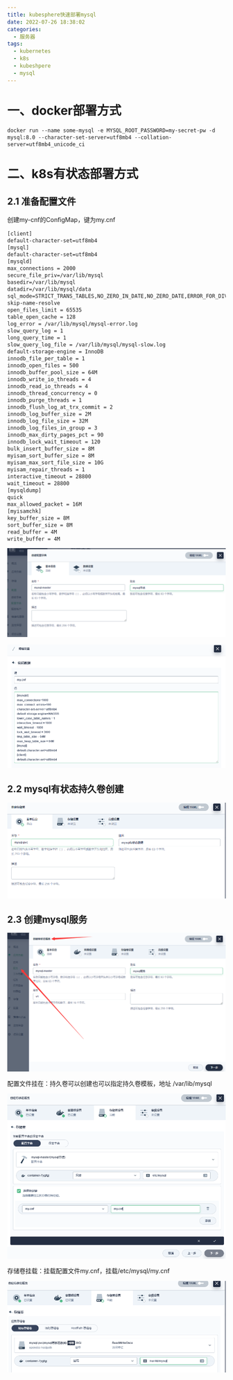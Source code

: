 ```yaml
---
title: kubesphere快速部署mysql
date: 2022-07-26 18:38:02
categories:
  - 服务器
tags:
  - kubernetes 
  - k8s
  - kubeshpere
  - mysql
---
```


# 一、docker部署方式

```
docker run --name some-mysql -e MYSQL_ROOT_PASSWORD=my-secret-pw -d mysql:8.0 --character-set-server=utf8mb4 --collation-server=utf8mb4_unicode_ci
```



# 二、k8s有状态部署方式

## 2.1 准备配置文件

创建my-cnf的ConfigMap，键为my.cnf

```
[client]
default-character-set=utf8mb4
[mysql]
default-character-set=utf8mb4
[mysqld]
max_connections = 2000
secure_file_priv=/var/lib/mysql
basedir=/var/lib/mysql
datadir=/var/lib/mysql/data
sql_mode=STRICT_TRANS_TABLES,NO_ZERO_IN_DATE,NO_ZERO_DATE,ERROR_FOR_DIVISION_BY_ZERO,NO_ENGINE_SUBSTITUTION
skip-name-resolve
open_files_limit = 65535
table_open_cache = 128
log_error = /var/lib/mysql/mysql-error.log
slow_query_log = 1
long_query_time = 1
slow_query_log_file = /var/lib/mysql/mysql-slow.log
default-storage-engine = InnoDB
innodb_file_per_table = 1
innodb_open_files = 500
innodb_buffer_pool_size = 64M
innodb_write_io_threads = 4
innodb_read_io_threads = 4
innodb_thread_concurrency = 0
innodb_purge_threads = 1
innodb_flush_log_at_trx_commit = 2
innodb_log_buffer_size = 2M
innodb_log_file_size = 32M
innodb_log_files_in_group = 3
innodb_max_dirty_pages_pct = 90
innodb_lock_wait_timeout = 120
bulk_insert_buffer_size = 8M
myisam_sort_buffer_size = 8M
myisam_max_sort_file_size = 10G
myisam_repair_threads = 1
interactive_timeout = 28800
wait_timeout = 28800
[mysqldump]
quick
max_allowed_packet = 16M
[myisamchk]
key_buffer_size = 8M
sort_buffer_size = 8M
read_buffer = 4M
write_buffer = 4M
```

![1663167746173](kubesphere快速部署mysql/1663167746173.png)

![1663170735856](kubesphere快速部署mysql/1663170735856.png)





## 2.2 mysql有状态持久卷创建

![1663167951290](kubesphere快速部署mysql/1663167951290.png)

## 2.3 创建mysql服务

![1663168060307](kubesphere快速部署mysql/1663168060307.png)

配置文件挂在：持久卷可以创建也可以指定持久卷模板，地址 /var/lib/mysql

![1663169165653](kubesphere快速部署mysql/1663169165653.png)

存储卷挂载：挂载配置文件my.cnf，挂载/etc/mysql/my.cnf

![1663169211109](kubesphere快速部署mysql/1663169211109.png)

# 